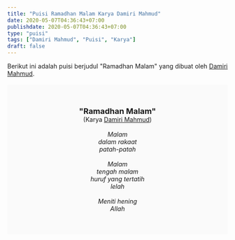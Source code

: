 ```yaml
---
title: "Puisi Ramadhan Malam Karya Damiri Mahmud"
date: 2020-05-07T04:36:43+07:00
publishdate: 2020-05-07T04:36:43+07:00
type: "puisi"
tags: ["Damiri Mahmud", "Puisi", "Karya"]
draft: false
---
```


<div dir="ltr" style="text-align: left;" trbidi="on"><div style="text-align: justify;">Berikut ini adalah puisi berjudul "Ramadhan Malam" yang dibuat oleh <a href="https://badanbahasa.kemdikbud.go.id/lamanbahasa/node/2308" target="_blank">Damiri Mahmud</a>. </div><br /><div style="background: #FAFAFA; font-size: 14px; height: auto; margin: 0 auto; padding: 50px; text-align: center; width: auto;"><span style="font-size: 18px;"><b>"Ramadhan Malam"</b></span><br />(Karya <a href="https://www.sekata.web.id/tags/damiri-mahmud" target="_blank">Damiri Mahmud</a>) <br /><br /><i>Malam<br />
dalam rakaat<br />
patah-patah<br />
<br />
Malam<br />
tengah malam<br />
huruf yang tertatih<br />
lelah<br />
<br />
Meniti hening<br />
Allah</i></div></div>
